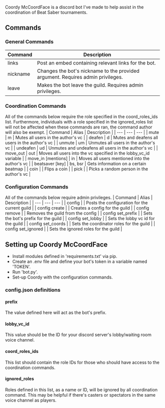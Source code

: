 Coordy McCoordFace is a discord bot I've made to help assist in the coordination of Beat Saber tournaments.

## Commands
### General Commands
| Command | Description |
| --- | --- |
| links | Post an embed containing relevant links for the bot. |
| nickname | Changes the bot's nickname to the provided argument. Requires admin privileges. |
| leave | Makes the bot leave the guild. Requires admin privileges. |

### Coordination Commands
All of the commands below require the role specified in the coord_roles_ids list. Furthermore, individuals with a role specified in the ignored_roles list will not be affected when these commands are ran, the command author will also be exempt.
| Command | Alias | Description |
| --- | --- | --- |
| mute | m | Mutes all users in the author's vc |
| deafen | d | Mutes and deafens all users in the author's vc |
| unmute | um | Unmutes all users in the author's vc |
| undeafen | ud | Unmutes and undeafens all users in the author's vc |
| move_out | out | Moves all users into the vc specified in the lobby_vc_id variable |
| move_in \[mentions\] | in | Moves all users mentioned into the author's vc |
| beatsaver \[key\] | bs, bsr | Gets information on a certain beatmap |
| coin |  | Flips a coin |
| pick |  | Picks a random person in the author's vc | 

### Configuration Commands
All of the commands below require admin privileges.
| Command | Alias | Description |
| --- | --- | --- |
| config |  | Posts the configuration for the current guild |
| config create |  | Creates a config for the guild |
| config remove |  | Removes the guild from the config |
| config set_prefix |  | Sets the bot's prefix for the guild |
| config set_lobby |  | Sets the lobby vc id for the guild |
| config set_coords |  | Sets the coordinator roles for the guild |
| config set_ignored |  | Sets the ignored roles for the guild |

## Setting up Coordy McCoordFace
* Install modules defined in 'requirements.txt' via pip.
* Create an .env file and define your bot's token in a variable named 'TOKEN'.
* Run 'bot.py'.
* Set-up Coordy with the configuration commands.

### config.json definitions
#### prefix
The value defined here will act as the bot's prefix.
#### lobby_vc_id
This value should be the ID for your discord server's lobby/waiting room voice channel.
#### coord_roles_ids
This list should contain the role IDs for those who should have access to the coordination commands.
#### ignored_roles
Roles defined in this list, as a name or ID, will be ignored by all coordination command. This may be helpful if there's casters or spectators in the same voice channel as players.